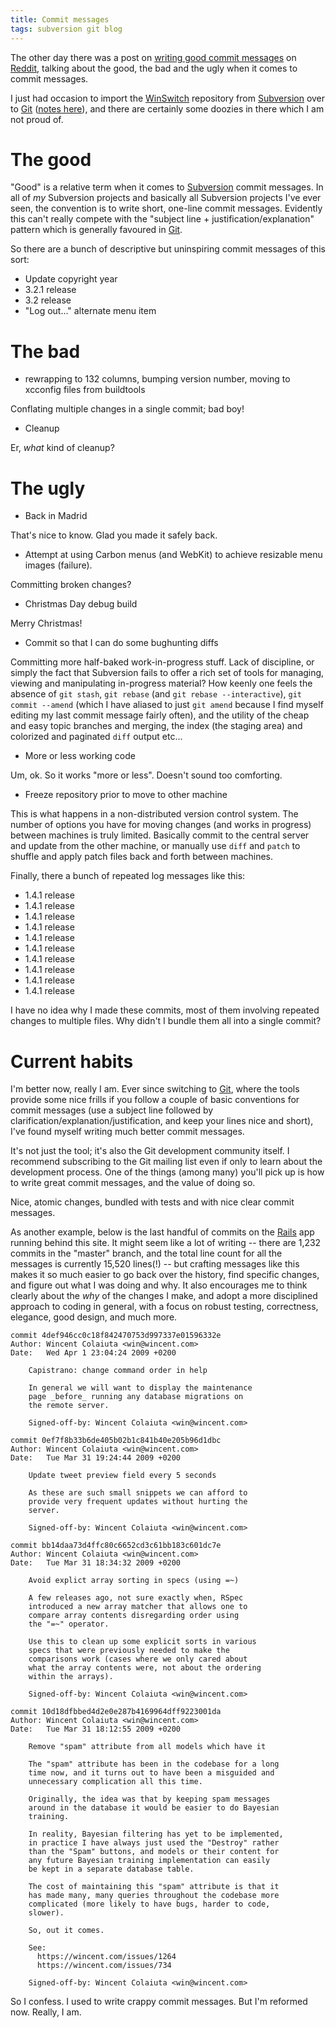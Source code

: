 ```yaml
---
title: Commit messages
tags: subversion git blog
---
```


The other day there was a post on [writing good commit messages](http://lbrandy.com/blog/2009/03/writing-better-commit-messages/) on [Reddit](http://www.reddit.com/r/programming/), talking about the good, the bad and the ugly when it comes to commit messages.

I just had occasion to import the [WinSwitch](/wiki/WinSwitch) repository from [Subversion](/wiki/Subversion) over to [Git](/wiki/Git) ([notes here](/wiki/Migrating_the_WinSwitch_repository_from_Subversion_to_Git)), and there are certainly some doozies in there which I am not proud of.

# The good

"Good" is a relative term when it comes to [Subversion](/wiki/Subversion) commit messages. In all of _my_ Subversion projects and basically all Subversion projects I've ever seen, the convention is to write short, one-line commit messages. Evidently this can't really compete with the "subject line + justification/explanation" pattern which is generally favoured in [Git](/wiki/Git).

So there are a bunch of descriptive but uninspiring commit messages of this sort:

-   Update copyright year
-   3.2.1 release
-   3.2 release
-   "Log out..." alternate menu item

# The bad

-   rewrapping to 132 columns, bumping version number, moving to xcconfig files from buildtools

Conflating multiple changes in a single commit; bad boy!

-   Cleanup

Er, _what_ kind of cleanup?

# The ugly

-   Back in Madrid

That's nice to know. Glad you made it safely back.

-   Attempt at using Carbon menus (and WebKit) to achieve resizable menu images (failure).

Committing broken changes?

-   Christmas Day debug build

Merry Christmas!

-   Commit so that I can do some bughunting diffs

Committing more half-baked work-in-progress stuff. Lack of discipline, or simply the fact that Subversion fails to offer a rich set of tools for managing, viewing and manipulating in-progress material? How keenly one feels the absence of `git stash`, `git rebase` (and `git rebase --interactive`), `git commit --amend` (which I have aliased to just `git amend` because I find myself editing my last commit message fairly often), and the utility of the cheap and easy topic branches and merging, the index (the staging area) and colorized and paginated `diff` output etc...

-   More or less working code

Um, ok. So it works "more or less". Doesn't sound too comforting.

-   Freeze repository prior to move to other machine

This is what happens in a non-distributed version control system. The number of options you have for moving changes (and works in progress) between machines is truly limited. Basically commit to the central server and update from the other machine, or manually use `diff` and `patch` to shuffle and apply patch files back and forth between machines.

Finally, there a bunch of repeated log messages like this:

-   1.4.1 release
-   1.4.1 release
-   1.4.1 release
-   1.4.1 release
-   1.4.1 release
-   1.4.1 release
-   1.4.1 release
-   1.4.1 release
-   1.4.1 release
-   1.4.1 release

I have no idea why I made these commits, most of them involving repeated changes to multiple files. Why didn't I bundle them all into a single commit?

# Current habits

I'm better now, really I am. Ever since switching to [Git](/wiki/Git), where the tools provide some nice frills if you follow a couple of basic conventions for commit messages (use a subject line followed by clarification/explanation/justification, and keep your lines nice and short), I've found myself writing much better commit messages.

It's not just the tool; it's also the Git development community itself. I recommend subscribing to the Git mailing list even if only to learn about the development process. One of the things (among many) you'll pick up is how to write great commit messages, and the value of doing so.

Nice, atomic changes, bundled with tests and with nice clear commit messages.

As another example, below is the last handful of commits on the [Rails](/wiki/Rails) app running behind this site. It might seem like a lot of writing -- there are 1,232 commits in the "master" branch, and the total line count for all the messages is currently 15,520 lines(!) -- but crafting messages like this makes it so much easier to go back over the history, find specific changes, and figure out what I was doing and why. It also encourages me to think clearly about the _why_ of the changes I make, and adopt a more disciplined approach to coding in general, with a focus on robust testing, correctness, elegance, good design, and much more.

    commit 4def946cc0c18f842470753d997337e01596332e
    Author: Wincent Colaiuta <win@wincent.com>
    Date:   Wed Apr 1 23:04:24 2009 +0200

        Capistrano: change command order in help

        In general we will want to display the maintenance
        page _before_ running any database migrations on
        the remote server.

        Signed-off-by: Wincent Colaiuta <win@wincent.com>

    commit 0ef7f8b33b6de405b02b1c841b40e205b96d1dbc
    Author: Wincent Colaiuta <win@wincent.com>
    Date:   Tue Mar 31 19:24:44 2009 +0200

        Update tweet preview field every 5 seconds

        As these are such small snippets we can afford to
        provide very frequent updates without hurting the
        server.

        Signed-off-by: Wincent Colaiuta <win@wincent.com>

    commit bb14daa73d4ffc80c6652cd3c61bb183c601dc7e
    Author: Wincent Colaiuta <win@wincent.com>
    Date:   Tue Mar 31 18:34:32 2009 +0200

        Avoid explict array sorting in specs (using =~)

        A few releases ago, not sure exactly when, RSpec
        introduced a new array matcher that allows one to
        compare array contents disregarding order using
        the "=~" operator.

        Use this to clean up some explicit sorts in various
        specs that were previously needed to make the
        comparisons work (cases where we only cared about
        what the array contents were, not about the ordering
        within the arrays).

        Signed-off-by: Wincent Colaiuta <win@wincent.com>

    commit 10d18dfbbed4d2e0e287b4169964dff9223001da
    Author: Wincent Colaiuta <win@wincent.com>
    Date:   Tue Mar 31 18:12:55 2009 +0200

        Remove "spam" attribute from all models which have it

        The "spam" attribute has been in the codebase for a long
        time now, and it turns out to have been a misguided and
        unnecessary complication all this time.

        Originally, the idea was that by keeping spam messages
        around in the database it would be easier to do Bayesian
        training.

        In reality, Bayesian filtering has yet to be implemented,
        in practice I have always just used the "Destroy" rather
        than the "Spam" buttons, and models or their content for
        any future Bayesian training implementation can easily
        be kept in a separate database table.

        The cost of maintaining this "spam" attribute is that it
        has made many, many queries throughout the codebase more
        complicated (more likely to have bugs, harder to code,
        slower).

        So, out it comes.

        See:
          https://wincent.com/issues/1264
          https://wincent.com/issues/734

        Signed-off-by: Wincent Colaiuta <win@wincent.com>

So I confess. I used to write crappy commit messages. But I'm reformed now. Really, I am.
